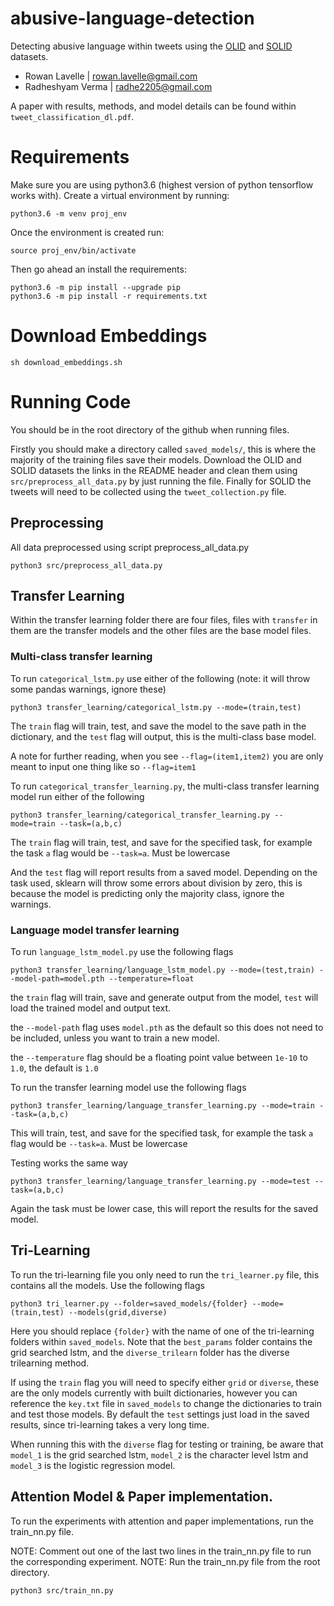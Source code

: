 # abusive-language-detection
Detecting abusive language within tweets using the [OLID](https://sites.google.com/site/offensevalsharedtask/olid) and [SOLID](https://sites.google.com/site/offensevalsharedtask/solid) datasets.

- Rowan Lavelle | <rowan.lavelle@gmail.com>
- Radheshyam Verma | <radhe2205@gmail.com>

A paper with results, methods, and model details can be found within `tweet_classification_dl.pdf`.

# Requirements

Make sure you are using python3.6 (highest version of python tensorflow works with). Create a virtual environment by running:

```
python3.6 -m venv proj_env
```

Once the environment is created run:

```
source proj_env/bin/activate
```

Then go ahead an install the requirements:

```
python3.6 -m pip install --upgrade pip
python3.6 -m pip install -r requirements.txt
```

# Download Embeddings
```
sh download_embeddings.sh
```

# Running Code
You should be in the root directory of the github when running files. 

Firstly you should make a directory called `saved_models/`, this is where the majority of the training files save their models. Download the OLID and SOLID datasets the links in the README header and clean them using `src/preprocess_all_data.py` by just running the file. Finally for SOLID the tweets will need to be collected using the `tweet_collection.py` file. 

## Preprocessing
All data preprocessed using script preprocess_all_data.py

```
python3 src/preprocess_all_data.py
```

## Transfer Learning
Within the transfer learning folder there are four files, files with `transfer` in them are the transfer models and the other files are the base model files.


### Multi-class transfer learning
To run `categorical_lstm.py` use either of the following (note: it will throw some pandas warnings, ignore these)
```
python3 transfer_learning/categorical_lstm.py --mode=(train,test)
```
The `train` flag will train, test, and save the model to the save path in the dictionary, and the `test` flag will output, this is the multi-class base model.

A note for further reading, when you see `--flag=(item1,item2)` you are only meant to input one thing like so `--flag=item1`

To run `categorical_transfer_learning.py`, the multi-class transfer learning model run either of the following
```
python3 transfer_learning/categorical_transfer_learning.py --mode=train --task=(a,b,c)
```
The `train` flag will train, test, and save for the specified task, for example the task `a` flag would be `--task=a`. Must be lowercase

And the `test` flag will report results from a saved model. Depending on the task used, sklearn will throw some errors about division by zero, this is because the model is predicting only the majority class, ignore the warnings.


### Language model transfer learning
To run `language_lstm_model.py` use the following flags
```
python3 transfer_learning/language_lstm_model.py --mode=(test,train) --model-path=model.pth --temperature=float
```
the `train` flag will train, save and generate output from the model, `test` will load the trained model and output text.

the `--model-path` flag uses `model.pth` as the default so this does not need to be included, unless you want to train a new model. 

the `--temperature` flag should be a floating point value between `1e-10` to `1.0`, the default is `1.0`

To run the transfer learning model use the following flags
```
python3 transfer_learning/language_transfer_learning.py --mode=train --task=(a,b,c)
```
This will train, test, and save for the specified task, for example the task `a` flag would be `--task=a`. Must be lowercase

Testing works the same way
```
python3 transfer_learning/language_transfer_learning.py --mode=test --task=(a,b,c)
```
Again the task must be lower case, this will report the results for the saved model.


## Tri-Learning
To run the tri-learning file you only need to run the `tri_learner.py` file, this contains all the models. Use the following flags
```
python3 tri_learner.py --folder=saved_models/{folder} --mode=(train,test) --models(grid,diverse)
```

Here you should replace `{folder}` with the name of one of the tri-learning folders within `saved_models`. Note that the `best_params` folder contains the grid searched lstm, and the `diverse_trilearn` folder has the diverse trilearning method.

If using the `train` flag you will need to specify either `grid` or `diverse`, these are the only models currently with built dictionaries, however you can reference the `key.txt` file in `saved_models` to change the dictionaries to train and test those models. By default the `test` settings just load in the saved results, since tri-learning takes a very long time. 

When running this with the `diverse` flag for testing or training, be aware that `model_1` is the grid searched lstm, `model_2` is the character level lstm and `model_3` is the logistic regression model.


## Attention Model & Paper implementation.

To run the experiments with attention and paper implementations, run the train_nn.py file.

NOTE: Comment out one of the last two lines in the train_nn.py file to run the corresponding experiment.
NOTE: Run the train_nn.py file from the root directory.
```
python3 src/train_nn.py
```
